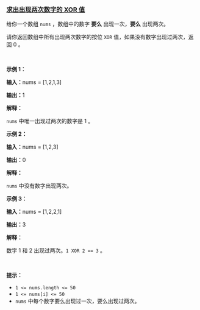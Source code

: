 ### [求出出现两次数字的 XOR 值](https://leetcode-cn.com/problems/find-the-xor-of-numbers-which-appear-twice)

<p>给你一个数组&nbsp;<code>nums</code>&nbsp;，数组中的数字 <strong>要么</strong> 出现一次，<strong>要么</strong>&nbsp;出现两次。</p>

<p>请你返回数组中所有出现两次数字的按位<em>&nbsp;</em><code>XOR</code>&nbsp;值，如果没有数字出现过两次，返回 0 。</p>

<p>&nbsp;</p>

<p><strong class="example">示例 1：</strong></p>

<div class="example-block">
<p><span class="example-io"><b>输入：</b>nums = [1,2,1,3]</span></p>

<p><span class="example-io"><b>输出：</b>1</span></p>

<p><strong>解释：</strong></p>

<p><code>nums</code>&nbsp;中唯一出现过两次的数字是 1 。</p>
</div>

<p><strong class="example">示例 2：</strong></p>

<div class="example-block">
<p><span class="example-io"><b>输入：</b>nums = [1,2,3]</span></p>

<p><span class="example-io"><b>输出：</b>0</span></p>

<p><strong>解释：</strong></p>

<p><code>nums</code>&nbsp;中没有数字出现两次。</p>
</div>

<p><strong class="example">示例 3：</strong></p>

<div class="example-block">
<p><span class="example-io"><b>输入：</b>nums = [1,2,2,1]</span></p>

<p><span class="example-io"><b>输出：</b>3</span></p>

<p><strong>解释：</strong></p>

<p>数字 1 和&nbsp;2 出现过两次。<code>1 XOR 2 == 3</code>&nbsp;。</p>
</div>

<p>&nbsp;</p>

<p><strong>提示：</strong></p>

<ul>
	<li><code>1 &lt;= nums.length &lt;= 50</code></li>
	<li><code>1 &lt;= nums[i] &lt;= 50</code></li>
	<li><code>nums</code>&nbsp;中每个数字要么出现过一次，要么出现过两次。</li>
</ul>

